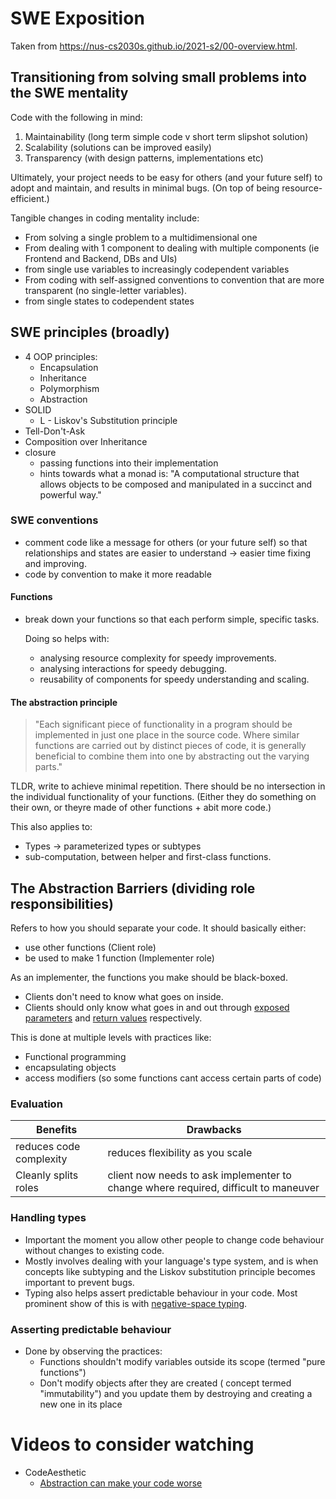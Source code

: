 # SWE Exposition

Taken from <https://nus-cs2030s.github.io/2021-s2/00-overview.html>.

## Transitioning from solving small problems into the SWE mentality

Code with the following in mind:

1. Maintainability (long term simple code v short term slipshot solution)
2. Scalability (solutions can be improved easily)
3. Transparency (with design patterns, implementations etc)

Ultimately, your project needs to be easy for others (and your future self) to adopt and maintain, and results in minimal bugs. (On top of being resource-efficient.)

Tangible changes in coding mentality include:

- From solving a single problem to a multidimensional one
- From dealing with 1 component to dealing with multiple components (ie Frontend and Backend, DBs and UIs)
- from single use variables to increasingly codependent variables
- From coding with self-assigned conventions to convention that are more transparent (no single-letter variables).
- from single states to codependent states

## SWE principles (broadly)

- 4 OOP principles:
    - Encapsulation
    - Inheritance
    - Polymorphism
    - Abstraction
- SOLID
    - L - Liskov's Substitution principle
- Tell-Don't-Ask
- Composition over Inheritance
- closure
    - passing functions into their implementation
    - hints towards what a monad is: "A computational structure that allows objects to be composed and manipulated in a succinct and powerful way."

### SWE conventions

- comment code like a message for others (or your future self) so that relationships and states are easier to understand &#8594; easier time fixing and improving.
- code by convention to make it more readable

#### Functions

- break down your functions so that each perform simple, specific tasks. 
  
    Doing so helps with:
    - analysing resource complexity for speedy improvements.
    - analysing interactions for speedy debugging.
    - reusability of components for speedy understanding and scaling.

#### The abstraction principle

> "Each significant piece of functionality in a program should be implemented in just one place in the source code. Where similar functions are carried out by distinct pieces of code, it is generally beneficial to combine them into one by abstracting out the varying parts."

TLDR, write to achieve minimal repetition. There should be no intersection in the individual functionality of your functions. (Either they do something on their own, or theyre made of other functions + abit more code.)

This also applies to:
- Types &#8594; parameterized types or subtypes
- sub-computation, between helper and first-class functions.

## The Abstraction Barriers (dividing role responsibilities)

Refers to how you should separate your code. It should basically either:

- use other functions (Client role)
- be used to make 1 function (Implementer role)

As an implementer, the functions you make should be black-boxed.

- Clients don't need to know what goes on inside.
- Clients should only know what goes in and out through <u>exposed parameters</u> and <u>return values</u> respectively.

This is done at multiple levels with practices like:

- Functional programming
- encapsulating objects
- access modifiers (so some functions cant access certain parts of code)

### Evaluation

| Benefits | Drawbacks |
| ----------- |----------- |
| reduces code complexity | reduces flexibility as you scale |
| Cleanly splits roles|client now needs to ask implementer to change where required, difficult to maneuver|

### Handling types

- Important the moment you allow other people to change code behaviour without changes to existing code.
- Mostly involves dealing with your language's type system, and is when concepts like subtyping and the Liskov substitution principle becomes important to prevent bugs.
- Typing also helps assert predictable behaviour in your code. Most prominent show of this is with [negative-space typing](https://youtu.be/jc_6ZkkOUpQ?si=mP8nnDyjS1rnEJ2n).

### Asserting predictable behaviour

- Done by observing the practices:
    - Functions shouldn't modify variables outside its scope (termed "pure functions")
    - Don't modify objects after they are created ( concept termed "immutability") and you update them by destroying and creating a new one in its place

# Videos to consider watching

- CodeAesthetic 
    - [Abstraction can make your code worse](https://youtu.be/rQlMtztiAoA?si=AvShXt40_S-KFuUG)


